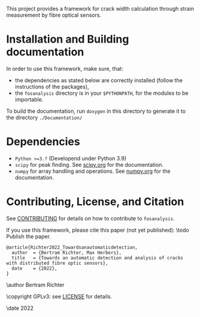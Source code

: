 This project provides a framework for crack width calculation through strain measurement by fibre optical sensors.

# Installation and Building documentation
In order to use this framework, make sure, that:
- the dependencies as stated below are correctly installed (follow the instructions of the packages),
- the `fosanalysis` directory is in your `$PYTHONPATH`, for the modules to be importable.

To build the documentation, run `doxygen` in this directory to generate it to the directory `./Documentation/`

# Dependencies
- `Python >=3.?` (Developend under Python 3.9)
- `scipy` for peak finding. See [scipy.org](https://scipy.org) for the documentation.
- `numpy` for array handling and operations. See [numpy.org](https://numpy.org) for the documentation.

# Contributing, License, and Citation
See [CONTRIBUTING](./CONTRIBUTING.md) for details on how to contribute to `fosanalysis`.

If you use this framework, please cite this paper (not yet published):
\todo Publish the paper.

```
@article{Richter2022_Towardsanautomaticdetection,
  author  = {Bertram Richter, Max Herbers},
  title   = {Towards an automatic detection and analysis of cracks with distributed fibre optic sensors},
  date    = {2022},
}
```

\author Bertram Richter

\copyright GPLv3: see [LICENSE](LICENSE) for details.

\date 2022